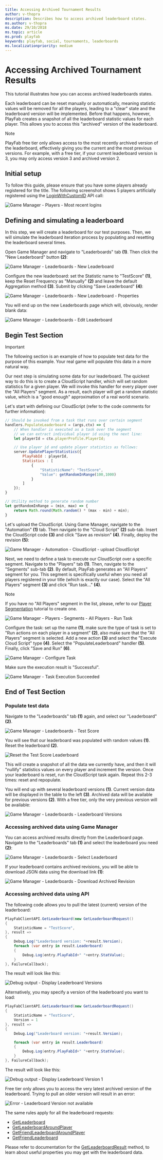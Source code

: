 ```yaml
---
title: Accessing Archived Tournament Results
author: v-thopra
description: Describes how to access archived leaderboard states.
ms.author: v-thopra
ms.date: 29/10/2018
ms.topic: article
ms.prod: playfab
keywords: playfab, social, tournaments, leaderboards
ms.localizationpriority: medium
---
```


# Accessing Archived Tournament Results

This tutorial illustrates how you can access archived leaderboards states.

Each leaderboard can be reset manually or automatically, meaning statistic values will be removed for all the players, leading to a "clear" state and the leaderboard version will be implemented. Before that happens, however, PlayFab creates a snapshot of all the leaderboard statistic values for each player. This allows you to access this "archived" version of the leaderboard.

> [!NOTE]
> PlayFab free tier only allows access to the most recently archived version of the leaderboard, effectively giving you the current and the most previous versions. For example, with a free tier, if your current leaderboard version is 3, you may only access version 3 and archived version 2.

## Initial setup

To follow this guide, please ensure that you have some players already registered for the title. The following screenshot shows 5 players artificially registered using the [LoginWithCustomID](https://api.playfab.com/documentation/Client/method/LoginWithCustomID) API call:

![Game Manager - Players - Most recent logins](media/tutorials/game-manager-players-most-recent-logins.png)  

## Defining and simulating a leaderboard

In this step, we will create a leaderboard for our test purposes. Then, we will simulate the leaderboard iteration process by populating and resetting the leaderboard several times.

Open Game Manager and navigate to "Leaderboards" tab **(1)**. Then click the "New Leaderboard" button **(2)**:

![Game Manager - Leaderboards - New Leaderboard](media/tutorials/game-manager-leaderboards-new-leaderboard.png)  

Configure the new leaderboard: set the Statistic name to "TestScore" **(1)**, keep the Reset Frequency as "Manually" **(2)** and leave the default Aggregation method **(3)**. Submit by clicking "Save Leaderboard" **(4)**:

![Game Manager - Leaderboards - New Leaderboard - Properties](media/tutorials/game-manager-leaderboards-new-leaderboard-properties.png)  

You will end up on the new Leaderboards page which will, obviously, render blank data:

![Game Manager - Leaderboards - Edit Leaderboard](media/tutorials/game-manager-leaderboards-edit-leaderboard.png)  

## Begin Test Section

> [!IMPORTANT]
> The following section is an example of how to populate test data for the purpose of this example. Your real game will populate this data in a more natural way.

Our next step is simulating some data for our leaderboard. The quickest way to do this is to create a CloudScript handler, which will set random statistics for a given player. We will invoke this handler for every player over the "All Players" segment. As a result, each player will get a random statistic value, which is a "good enough" approximation of a real world scenario.

Let's start with defining our CloudScript (refer to the code comments for further information):

```javascript
// Should be invoked from a task that runs over certain segment
handlers.PopulateLeaderboard = (args,ctx) => {
    // When handler is executed as a task over the segment
    // we can extract individual player id using the next line:
    let playerId = ctx.playerProfile.PlayerId;

    // Use player id and update player statistics as follows:
    server.UpdatePlayerStatistics({
        PlayFabId : playerId,
        Statistics : [
            {
                "StatisticName": "TestScore",
                "Value": getRandomInRange(100,1000)
            }
        ]
    });
}

// Utility method to generate random number
let getRandomInRange = (min, max) => {
    return Math.round(Math.random() * (max - min) + min);
}
```

Let's upload the CloudScript. Using Game Manager, navigate to the "Automation" **(1)** tab. Then navigate to the "Cloud Script" **(2)** sub-tab. Insert the CloudScript code **(3)** and click "Save as revision" **(4)**. Finally, deploy the revision **(5)**:

![Game Manager - Automation - CloudScript - upload CloudScript](media/tutorials/game-manager-automation-cloudscript-upload-cloudscript.png)  

Next, we need to define a task to execute our CloudScript over a specific segment. Navigate to the "Players" tab **(1)**. Then, navigate to the "Segments" sub-tab **(2)**. By default, PlayFab generates an "All Players" segment for you. This segment is specifically useful when you need all players registered in your title (which is exactly our case). Select the "All Players" segment **(3)** and click "Run task..." **(4)**.

> [!NOTE]
> If you have no "All Players" segment in the list, please, refer to our [Player Segmentation](../../analytics/segmentation/player-segmentation.md) tutorial to create one.

![Game Manager - Players - Segments - All Players - Run Task](media/tutorials/game-manager-players-segments-all-players-run-task.png)  

Configure the task: set up the name **(1)**, make sure the type of task is set to "Run actions on each player in a segment" **(2)**, also make sure that the "All Players" segment is selected. Add a new action **(3)** and select the "Execute Cloud Script" type **(4)**. Select the "PopulateLeaderboard" handler **(5)**. Finally, click "Save and Run" **(6)**.

![Game Manager - Configure Task](media/tutorials/game-manager-configure-task.png)  

Make sure the execution result is "Successful".

![Game Manager - Task Execution Succeeded](media/tutorials/game-manager-task-execution-succeeded.png)  

## End of Test Section

### Populate test data

Navigate to the "Leaderboards" tab **(1)** again, and select our "Leaderboard" **(2)**.

![Game Manager - Leaderboards - Test Score](media/tutorials/game-manager-leaderboards-test-score.png)  

You will see that our leaderboard was populated with random values **(1)**. Reset the leaderboard **(2)**.

![Reset the Test Score Leaderboard](media/tutorials/reset-the-test-score-leaderboard.png)  

This will create a snapshot of all the data we currently have, and then it will "nullify" statistics values on every player and increment the version. Once your leaderboard is reset, run the CloudScript task again. Repeat this 2-3 times: reset and repopulate.

You will end up with several leaderboard versions **(1)**. Current version data will be displayed in the table to the left **(3)**. Archived data will be available for previous versions **(2)**. With a free tier, only the very previous version will be available:

![Game Manager - Leaderboards - Leaderboard Versions](media/tutorials/game-manager-leaderboards-leaderboard-versions.png)  

### Accessing archived data using Game Manager

You can access archived results directly from the Leaderboard page. Navigate to the "Leaderboards" tab **(1)** and select the leaderboard you need **(2)**:

![Game Manager - Leaderboards - Select Leaderboard](media/tutorials/game-manager-leaderboards-select-leaderboard.png)  

If your leaderboard contains archived revisions, you will be able to download JSON data using the download link **(1)**:

![Game Manager - Leaderboards - Download Archived Revision](media/tutorials/game-manager-leaderboards-download-archived-revision.png)  

### Accessing archived data using API

The following code allows you to pull the latest (current) version of the leaderboard:

```csharp
PlayFabClientAPI.GetLeaderboard(new GetLeaderboardRequest()
{
    StatisticName = "TestScore",
}, result =>
{
    Debug.Log("Leaderboard version: "+result.Version);
    foreach (var entry in result.Leaderboard)
    {
        Debug.Log(entry.PlayFabId+" "+entry.StatValue);
    }
}, FailureCallback);
```

The result will look like this:

![Debug output - Display Leaderboard Versions](media/tutorials/debug-output-display-leaderboard-versions.png)  

Alternatively, you may specify a version of the leaderboard you want to load:

```csharp
PlayFabClientAPI.GetLeaderboard(new GetLeaderboardRequest()
{
    StatisticName = "TestScore",
    Version = 1
}, result =>
{
    Debug.Log("Leaderboard version: "+result.Version);

    foreach (var entry in result.Leaderboard)
    {
        Debug.Log(entry.PlayFabId+" "+entry.StatValue);
    }
}, FailureCallback);
```

The result will look like this:

![Debug output - Display Leaderboard Version 1](media/tutorials/debug-output-display-leaderboard-version-1.png)  

Free tier only allows you to access the very latest archived version of the leaderboard. Trying to pull an older version will result in an error:

![Error - Leaderboard Version not available](media/tutorials/error-leaderboard-version-not-available.png)  

The same rules apply for all the leaderboard requests:

- [GetLeaderboard](https://api.playfab.com/documentation/client/method/GetLeaderboard)
- [GetLeaderboardAroundPlayer](https://api.playfab.com/documentation/client/method/GetLeaderboardAroundPlayer)
- [GetFriendLeaderboardAroundPlayer](https://api.playfab.com/documentation/client/method/GetFriendLeaderboardAroundPlayer)
- [GetFriendLeaderboard](https://api.playfab.com/documentation/client/method/GetFriendLeaderboard)

Please refer to documentation for the [GetLeaderboardResult](https://api.playfab.com/documentation/client/datatype/PlayFab.client.Models/PlayFab.client.Models.GetLeaderboardResult) method, to learn about useful properties you may get with the leaderboard data.
